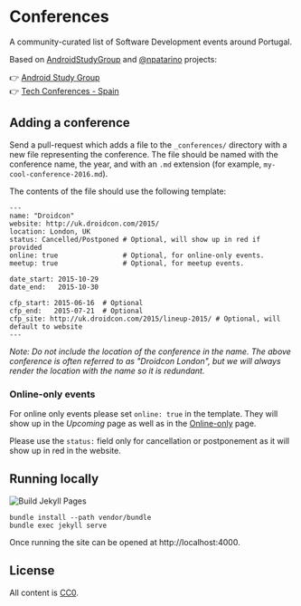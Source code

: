 Conferences
===========

A community-curated list of Software Development events around Portugal.


Based on [AndroidStudyGroup](https://github.com/AndroidStudyGroup/conferences) and [@npatarino](https://github.com/npatarino/) projects:

👉 [Android Study Group](https://github.com/AndroidStudyGroup/conferences)  
👉 [Tech Conferences - Spain](https://github.com/npatarino/tech-conferences-spain)


Adding a conference
-------------------

Send a pull-request which adds a file to the `_conferences/` directory
with a new file representing the conference. The file should be named
with the conference name, the year, and with an `.md` extension (for
example, `my-cool-conference-2016.md`).

The contents of the file should use the following template:
```
---
name: "Droidcon"
website: http://uk.droidcon.com/2015/
location: London, UK
status: Cancelled/Postponed # Optional, will show up in red if provided
online: true                # Optional, for online-only events.
meetup: true                # Optional, for meetup events.

date_start: 2015-10-29
date_end:   2015-10-30

cfp_start: 2015-06-16  # Optional
cfp_end:   2015-07-21  # Optional
cfp_site: http://uk.droidcon.com/2015/lineup-2015/ # Optional, will default to website
---
```

*Note: Do not include the location of the conference in the name. The above conference is often referred to as "Droidcon London", but we will always render the location with the name so it is redundant.*

### Online-only events

For online only events please set `online: true` in the template. They will show up in the _Upcoming_ page as well as in the [Online-only](http://androidstudygroup.github.io/conferences/online.html) page.

Please use the `status:` field only for cancellation or postponement as it will show up in red in the website.

Running locally
---------------
![Build Jekyll Pages](https://github.com/cmota/tech-events-portugal/workflows/Build%20Jekyll%20Pages/badge.svg)

```
bundle install --path vendor/bundle
bundle exec jekyll serve
```

Once running the site can be opened at http://localhost:4000.


License
-------

All content is [CC0][1].


 [1]: https://creativecommons.org/publicdomain/zero/1.0/
